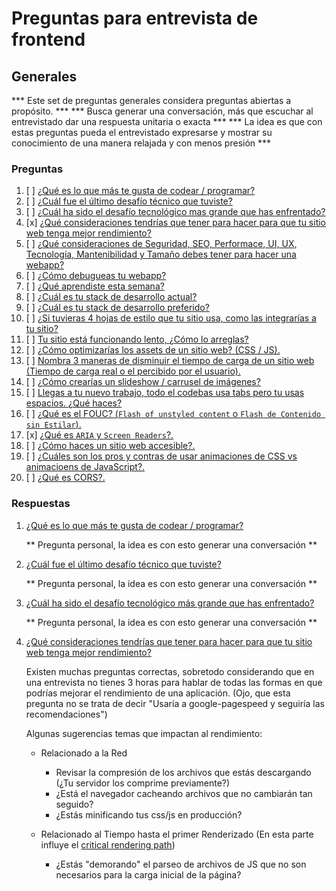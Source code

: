 # Preguntas para entrevista de frontend
## Generales

*** Este set de preguntas generales considera preguntas abiertas a propósito. ***
*** Busca generar una conversación, más que escuchar al entrevistado dar una respuesta unitaria o exacta ***
*** La idea es que con estas preguntas pueda el entrevistado expresarse y mostrar su conocimiento de una manera relajada y con menos presión ***

### Preguntas
1. [ ] [¿Qué es lo que más te gusta de codear / programar?](#1)
1. [ ] [¿Cuál fue el último desafío técnico que tuviste?](#2)
1. [ ] [¿Cuál ha sido el desafío tecnológico mas grande que has enfrentado?](#3)
1. [x] [¿Qué consideraciones tendrías que tener para hacer para que tu sitio web tenga mejor rendimiento?](#4)
1. [ ] [¿Qué consideraciones de Seguridad, SEO, Performace, UI, UX, Tecnología, Mantenibilidad y Tamaño debes tener para hacer una webapp?](#5)
1. [ ] [¿Cómo debugueas tu webapp?](#6)
1. [ ] [¿Qué aprendiste esta semana?](#7)
1. [ ] [¿Cuál es tu stack de desarrollo actual?](#8)
1. [ ] [¿Cuál es tu stack de desarrollo preferido?](#9)
1. [ ] [¿Si tuvieras 4 hojas de estilo que tu sitio usa, como las integrarías a tu sitio?](#10)
1. [ ] [Tu sitio está funcionando lento, ¿Cómo lo arreglas?](#11)
1. [ ] [¿Cómo optimizarías los assets de un sitio web? (CSS / JS).](#12)
1. [ ] [Nombra 3 maneras de disminuir el tiempo de carga de un sitio web (Tiempo de carga real o el percibido por el usuario).](#13)
1. [ ] [¿Cómo crearías un slideshow / carrusel de imágenes?](#14)
1. [ ] [Llegas a tu nuevo trabajo, todo el codebas usa tabs pero tu usas espacios. ¿Qué haces?](#15)
1. [ ] [¿Qué es el FOUC? (`Flash of unstyled content` o `Flash de Contenido sin Estilar`).](#16)
1. [x] [¿Qué es `ARIA` y `Screen Readers`?.](#17)
1. [ ] [¿Cómo haces un sitio web accesible?.](#18)
1. [ ] [¿Cuáles son los pros y contras de usar animaciones de CSS vs animacioens de JavaScript?.](#19)
1. [ ] [¿Qué es CORS?.](#20)


### Respuestas
1. [¿Qué es lo que más te gusta de codear / programar?](#1)
    <div id="1" />
    ** Pregunta personal, la idea es con esto generar una conversación **

1. [¿Cuál fue el último desafío técnico que tuviste?](#2)
    <div id="2" />
    ** Pregunta personal, la idea es con esto generar una conversación **

1. [¿Cuál ha sido el desafío tecnológico más grande que has enfrentado?](#3)
    <div id="3" />
    ** Pregunta personal, la idea es con esto generar una conversación **

1. [¿Qué consideraciones tendrías que tener para hacer para que tu sitio web tenga mejor rendimiento?](#4)
    <div id="4" />
    Existen muchas preguntas correctas, sobretodo considerando que en una entrevista no tienes 3 horas para hablar de todas las formas en que podrías mejorar el rendimiento de una aplicación.
    (Ojo, que esta pregunta no se trata de decir "Usaría a google-pagespeed y seguiría las recomendaciones")

    Algunas sugerencias temas que impactan al rendimiento:
    - Relacionado a la Red
      - Revisar la compresión de los archivos que estás descargando (¿Tu servidor los comprime previamente?)
      - ¿Está el navegador cacheando archivos que no cambiarán tan seguido?
      - ¿Estás minificando tus css/js en producción?

    - Relacionado al Tiempo hasta el primer Renderizado
      (En esta parte influye el [critical rendering path](https://developers.google.com/web/fundamentals/performance/critical-rendering-path/))
      - ¿Estás "demorando" el parseo de archivos de JS que no son necesarios para la carga inicial de la página? [<script defer src="..." />](http://www.growingwiththeweb.com/2014/02/async-vs-defer-attributes.html)
      - ¿Estás "demorando" el parseo de archivos de JS hasta que sea absolutamente necesario? [<script async src="..." />](http://www.growingwiththeweb.com/2014/02/async-vs-defer-attributes.html)
      - ¿Estás descargando CSS necesario para el renderizado incial? ¿O todo el CSS del sitio?
      - ¿Estás dividiendo tus CSS o JS en archivos mas pequeños y manejables?
      - ¿Estás tomando en cuenta la latencia de la Red? (¿WiFi v/s 3G?)

    - JS
      - ¿Estás bloqueando el eventloop con alguna tarea demasiado larga? (Prueba usando [WebWorkers](https://developer.mozilla.org/es/docs/Web/Guide/Performance/Usando_web_workers) para esto, tienen [excelente compatibilidad](http://caniuse.com/#feat=webworkers)).
      - Estás usando o ['eval'](http://stackoverflow.com/a/86580)

    - CSS
      - Reducir la cantidad de selectores para aplicar un estilo ayuda bastante [***Cuantas menos reglas se requieran para un elemento dado, más rápida será su resolución***](https://developer.mozilla.org/es/docs/Web/CSS/Escribir_CSS_eficiente)

1. [¿Qué consideraciones de Seguridad, SEO, Performance, UI, UX, Tecnología, Mantenibilidad y Tamaño debes tener para hacer una webapp?](#5)
    <div id="5" />

1. [¿Cómo debugueas tu webapp?](#6)
    <div id="6" />

1. [¿Qué aprendiste esta semana?](#7)
    <div id="7" />

1. [¿Cuál es tu stack de desarrollo actual?](#8)
    <div id="8" />
    ** Pregunta personal, la idea es con esto generar una conversación **

1. [¿Cuál es tu stack de desarrollo preferido?](#9)
    <div id="9" />
    ** Pregunta personal, la idea es con esto generar una conversación **

1. [Si tuvieras 4 hojas de estilo que tu sitio usa, ¿cómo las integrarías a tu sitio?](#10)
    <div id="10" />

1. [Tu sitio está funcionando lento, ¿cómo lo arreglas?](#11)
    <div id="11" />

1. [¿Cómo optimizarías los assets de un sitio web? (CSS / JS).](#12)
    <div id="12" />

1. [Nombra 3 maneras de disminuir el tiempo de carga de un sitio web (Tiempo de carga real o el percibido por el usuario).](#13)
    <div id="13" />

1. [¿Cómo crearías un slideshow / carrusel de imágenes?](#14)
    <div id="14" />

1. [Llegas a tu nuevo trabajo, todo el codebase usa tabs pero tu usas espacios. ¿Qué haces?](#15)
    <div id="15" />

1. [¿Qué es el FOUC? (`Flash of unstyled content` o `Flash de Contenido sin Estilar`).](#16)
    <div id="16" />

1. [¿Qué es `ARIA` y `Screen Readers`?.](#17)
    <div id="17" />

    [Aria](https://developer.mozilla.org/es/docs/Web/Accessibility/ARIA) define cómo crear contenido web para personas con discapacidad, para esto usa un conjunto de atributos que se pueden agregar a las etiquetas HTML.

    [Screen readers](https://es.wikipedia.org/wiki/Lector_de_pantalla) es un software que interpreta lo que aparece en la pantalla y lo expresa con voz.

1. [¿Cómo haces un sitio web accesible?.](#18)
    <div id="18" />

1. [¿Cuáles son los pros y contras de usar animaciones de CSS vs animaciones de JavaScript?.](#19)
    <div id="19" />

1. [¿Qué es CORS?.](#20)
    <div id="20" />
